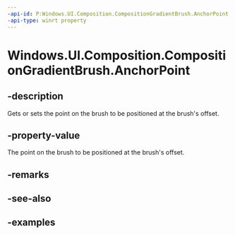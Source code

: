 ```yaml
---
-api-id: P:Windows.UI.Composition.CompositionGradientBrush.AnchorPoint
-api-type: winrt property
---
```


<!-- Property syntax.
public Vector2 AnchorPoint { get;  set; }
-->

# Windows.UI.Composition.CompositionGradientBrush.AnchorPoint

## -description

Gets or sets the point on the brush to be positioned at the brush's offset.



## -property-value

The point on the brush to be positioned at the brush's offset.

## -remarks

## -see-also

## -examples

